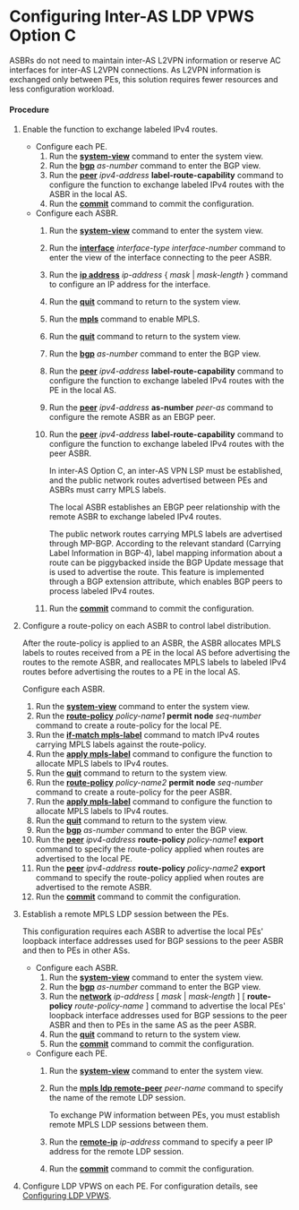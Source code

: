 Configuring Inter-AS LDP VPWS Option C
======================================

ASBRs do not need to maintain inter-AS L2VPN information or reserve AC interfaces for inter-AS L2VPN connections. As L2VPN information is exchanged only between PEs, this solution requires fewer resources and less configuration workload.

#### Procedure

1. Enable the function to exchange labeled IPv4 routes.
   
   
   * Configure each PE.
     1. Run the [**system-view**](cmdqueryname=system-view) command to enter the system view.
     2. Run the [**bgp**](cmdqueryname=bgp) *as-number* command to enter the BGP view.
     3. Run the [**peer**](cmdqueryname=peer) *ipv4-address* **label-route-capability** command to configure the function to exchange labeled IPv4 routes with the ASBR in the local AS.
     4. Run the [**commit**](cmdqueryname=commit) command to commit the configuration.
   * Configure each ASBR.
     1. Run the [**system-view**](cmdqueryname=system-view) command to enter the system view.
     2. Run the [**interface**](cmdqueryname=interface) *interface-type* *interface-number* command to enter the view of the interface connecting to the peer ASBR.
     3. Run the [**ip address**](cmdqueryname=ip+address) *ip-address* { *mask* | *mask-length* } command to configure an IP address for the interface.
     4. Run the [**quit**](cmdqueryname=quit) command to return to the system view.
     5. Run the [**mpls**](cmdqueryname=mpls) command to enable MPLS.
     6. Run the [**quit**](cmdqueryname=quit) command to return to the system view.
     7. Run the [**bgp**](cmdqueryname=bgp) *as-number* command to enter the BGP view.
     8. Run the [**peer**](cmdqueryname=peer) *ipv4-address* **label-route-capability** command to configure the function to exchange labeled IPv4 routes with the PE in the local AS.
     9. Run the [**peer**](cmdqueryname=peer) *ipv4-address* **as-number** *peer-as* command to configure the remote ASBR as an EBGP peer.
     10. Run the [**peer**](cmdqueryname=peer) *ipv4-address* **label-route-capability** command to configure the function to exchange labeled IPv4 routes with the peer ASBR.
         
         In inter-AS Option C, an inter-AS VPN LSP must be established, and the public network routes advertised between PEs and ASBRs must carry MPLS labels.
         
         The local ASBR establishes an EBGP peer relationship with the remote ASBR to exchange labeled IPv4 routes.
         
         The public network routes carrying MPLS labels are advertised through MP-BGP. According to the relevant standard (Carrying Label Information in BGP-4), label mapping information about a route can be piggybacked inside the BGP Update message that is used to advertise the route. This feature is implemented through a BGP extension attribute, which enables BGP peers to process labeled IPv4 routes.
     11. Run the [**commit**](cmdqueryname=commit) command to commit the configuration.
2. Configure a route-policy on each ASBR to control label distribution.
   
   
   
   After the route-policy is applied to an ASBR, the ASBR allocates MPLS labels to routes received from a PE in the local AS before advertising the routes to the remote ASBR, and reallocates MPLS labels to labeled IPv4 routes before advertising the routes to a PE in the local AS.
   
   Configure each ASBR.
   
   
   
   1. Run the [**system-view**](cmdqueryname=system-view) command to enter the system view.
   2. Run the [**route-policy**](cmdqueryname=route-policy) *policy-name1* **permit** **node** *seq-number* command to create a route-policy for the local PE.
   3. Run the [**if-match mpls-label**](cmdqueryname=if-match+mpls-label) command to match IPv4 routes carrying MPLS labels against the route-policy.
   4. Run the [**apply mpls-label**](cmdqueryname=apply+mpls-label) command to configure the function to allocate MPLS labels to IPv4 routes.
   5. Run the [**quit**](cmdqueryname=quit) command to return to the system view.
   6. Run the [**route-policy**](cmdqueryname=route-policy) *policy-name2* **permit** **node** *seq-number* command to create a route-policy for the peer ASBR.
   7. Run the [**apply mpls-label**](cmdqueryname=apply+mpls-label) command to configure the function to allocate MPLS labels to IPv4 routes.
   8. Run the [**quit**](cmdqueryname=quit) command to return to the system view.
   9. Run the [**bgp**](cmdqueryname=bgp) *as-number* command to enter the BGP view.
   10. Run the [**peer**](cmdqueryname=peer) *ipv4-address* **route-policy** *policy-name1* **export** command to specify the route-policy applied when routes are advertised to the local PE.
   11. Run the [**peer**](cmdqueryname=peer) *ipv4-address* **route-policy** *policy-name2* **export** command to specify the route-policy applied when routes are advertised to the remote ASBR.
   12. Run the [**commit**](cmdqueryname=commit) command to commit the configuration.
3. Establish a remote MPLS LDP session between the PEs.
   
   This configuration requires each ASBR to advertise the local PEs' loopback interface addresses used for BGP sessions to the peer ASBR and then to PEs in other ASs.
   * Configure each ASBR.
     1. Run the [**system-view**](cmdqueryname=system-view) command to enter the system view.
     2. Run the [**bgp**](cmdqueryname=bgp) *as-number* command to enter the BGP view.
     3. Run the [**network**](cmdqueryname=network) *ip-address* [ *mask* | *mask-length* ] [ **route-policy** *route-policy-name* ] command to advertise the local PEs' loopback interface addresses used for BGP sessions to the peer ASBR and then to PEs in the same AS as the peer ASBR.
     4. Run the [**quit**](cmdqueryname=quit) command to return to the system view.
     5. Run the [**commit**](cmdqueryname=commit) command to commit the configuration.
   * Configure each PE.
     1. Run the [**system-view**](cmdqueryname=system-view) command to enter the system view.
     2. Run the [**mpls ldp remote-peer**](cmdqueryname=mpls+ldp+remote-peer) *peer-name* command to specify the name of the remote LDP session.
        
        To exchange PW information between PEs, you must establish remote MPLS LDP sessions between them.
     3. Run the [**remote-ip**](cmdqueryname=remote-ip) *ip-address* command to specify a peer IP address for the remote LDP session.
     4. Run the [**commit**](cmdqueryname=commit) command to commit the configuration.
4. Configure LDP VPWS on each PE. For configuration details, see [Configuring LDP VPWS](dc_vrp_vpws_cfg_3004.html).